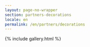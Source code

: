 ```yaml
---
layout: page-no-wrapper
section: partners-decorations
locale: en
permalink: /en/partners/decorations
---
```


<div class="wrapper">
  {% include gallery.html %}
</div>
